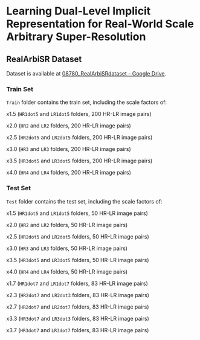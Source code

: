 # Learning Dual-Level Implicit Representation for Real-World Scale Arbitrary Super-Resolution

## RealArbiSR Dataset
Dataset is available at [08780_RealArbiSRdataset - Google Drive](https://drive.google.com/file/d/1-Z-cwJlmwch8F13GvofGVKLhlFpkBBZv/view?usp=drive_link). 

### Train Set
`Train` folder contains the train set, including the scale factors of: 

x1.5 (`HR1dot5` and `LR1dot5` folders, 200 HR-LR image pairs)

x2.0 (`HR2` and `LR2` folders, 200 HR-LR image pairs)

x2.5 (`HR2dot5` and `LR2dot5` folders, 200 HR-LR image pairs)

x3.0 (`HR3` and `LR3` folders, 200 HR-LR image pairs)

x3.5 (`HR3dot5` and `LR3dot5` folders, 200 HR-LR image pairs)

x4.0 (`HR4` and `LR4` folders, 200 HR-LR image pairs)

### Test Set
`Test` folder contains the test set, including the scale factors of: 

x1.5 (`HR1dot5` and `LR1dot5` folders, 50 HR-LR image pairs)

x2.0 (`HR2` and `LR2` folders, 50 HR-LR image pairs)

x2.5 (`HR2dot5` and `LR2dot5` folders, 50 HR-LR image pairs)

x3.0 (`HR3` and `LR3` folders, 50 HR-LR image pairs)

x3.5 (`HR3dot5` and `LR3dot5` folders, 50 HR-LR image pairs)

x4.0 (`HR4` and `LR4` folders, 50 HR-LR image pairs)

x1.7 (`HR1dot7` and `LR1dot7` folders, 83 HR-LR image pairs)

x2.3 (`HR2dot7` and `LR2dot3` folders, 83 HR-LR image pairs)

x2.7 (`HR2dot7` and `LR2dot7` folders, 83 HR-LR image pairs)

x3.3 (`HR3dot7` and `LR3dot3` folders, 83 HR-LR image pairs)

x3.7 (`HR3dot7` and `LR3dot7` folders, 83 HR-LR image pairs)
